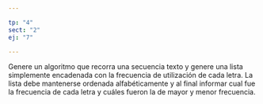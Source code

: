 ```yaml
---

tp: "4"
sect: "2"
ej: "7"

---
```


Genere un algoritmo que recorra una secuencia texto y genere una lista simplemente encadenada con la frecuencia de utilización de cada letra. La lista debe mantenerse ordenada alfabéticamente y al final informar cual fue la frecuencia de cada letra y cuáles fueron la de mayor y menor frecuencia.